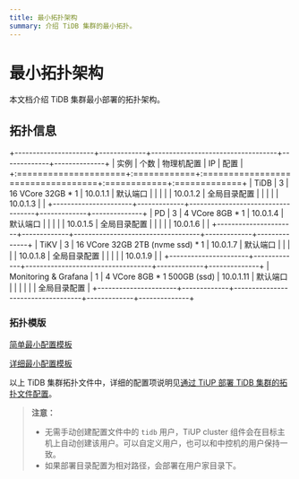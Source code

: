 ```yaml
---
title: 最小拓扑架构
summary: 介绍 TiDB 集群的最小拓扑。
---
```


# 最小拓扑架构

本文档介绍 TiDB 集群最小部署的拓扑架构。

## 拓扑信息

+----------------------+-------------+-----------------------------------+-------------+--------------+
| 实例                 | 个数        | 物理机配置                        | IP          | 配置         |
+:=====================+:============+:==================================+:============+:=============+
| TiDB                 | 3           | 16 VCore 32GB \* 1                | 10.0.1.1    | 默认端口     |
|                      |             |                                   | 10.0.1.2    | 全局目录配置 |
|                      |             |                                   | 10.0.1.3    |              |
+----------------------+-------------+-----------------------------------+-------------+--------------+
| PD                   | 3           | 4 VCore 8GB \* 1                  | 10.0.1.4    | 默认端口     |
|                      |             |                                   | 10.0.1.5    | 全局目录配置 |
|                      |             |                                   | 10.0.1.6    |              |
+----------------------+-------------+-----------------------------------+-------------+--------------+
| TiKV                 | 3           | 16 VCore 32GB 2TB (nvme ssd) \* 1 | 10.0.1.7    | 默认端口     |
|                      |             |                                   | 10.0.1.8    | 全局目录配置 |
|                      |             |                                   | 10.0.1.9    |              |
+----------------------+-------------+-----------------------------------+-------------+--------------+
| Monitoring & Grafana | 1           | 4 VCore 8GB \* 1 500GB (ssd)      | 10.0.1.11   | 默认端口     |
|                      |             |                                   |             | 全局目录配置 |
+----------------------+-------------+-----------------------------------+-------------+--------------+

### 拓扑模版

[简单最小配置模板](https://github.com/pingcap/docs-cn/blob/release-5.0/config-templates/simple-mini.yaml)

[详细最小配置模板](https://github.com/pingcap/docs-cn/blob/release-5.0/config-templates/complex-mini.yaml)

以上 TiDB 集群拓扑文件中，详细的配置项说明见[通过 TiUP 部署 TiDB 集群的拓扑文件配置](/tiup/tiup-cluster-topology-reference.md)。

> **注意：**
>
> - 无需手动创建配置文件中的 `tidb` 用户，TiUP cluster 组件会在目标主机上自动创建该用户。可以自定义用户，也可以和中控机的用户保持一致。
> - 如果部署目录配置为相对路径，会部署在用户家目录下。

